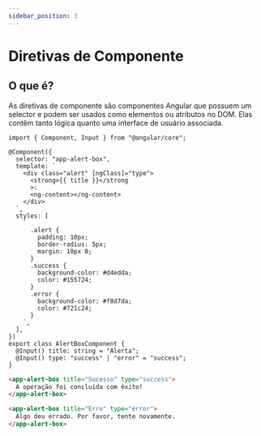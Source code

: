 ```yaml
---
sidebar_position: 3
---
```


# Diretivas de Componente

## O que é?

As diretivas de componente são componentes Angular que possuem um selector e podem ser usados como elementos ou atributos no DOM. Elas contêm tanto lógica quanto uma interface de usuário associada.

```tsx showLineNumbers title="alert-box.component.ts"
import { Component, Input } from "@angular/core";

@Component({
  selector: "app-alert-box",
  template: `
    <div class="alert" [ngClass]="type">
      <strong>{{ title }}</strong
      >:
      <ng-content></ng-content>
    </div>
  `,
  styles: [
    `
      .alert {
        padding: 10px;
        border-radius: 5px;
        margin: 10px 0;
      }
      .success {
        background-color: #d4edda;
        color: #155724;
      }
      .error {
        background-color: #f8d7da;
        color: #721c24;
      }
    `,
  ],
})
export class AlertBoxComponent {
  @Input() title: string = "Alerta";
  @Input() type: "success" | "error" = "success";
}
```

```html showLineNumbers
<app-alert-box title="Sucesso" type="success">
  A operação foi concluída com êxito!
</app-alert-box>

<app-alert-box title="Erro" type="error">
  Algo deu errado. Por favor, tente novamente.
</app-alert-box>
```

